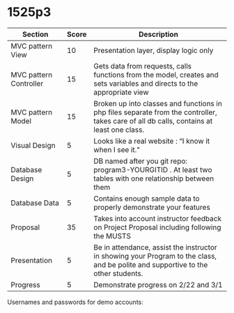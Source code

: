 # 1525p3

| Section                | Score | Description                                                                                                                       |
|------------------------|-------|-----------------------------------------------------------------------------------------------------------------------------------|
| MVC pattern View       | 10    | Presentation layer, display logic only                                                                                   |
| MVC pattern Controller | 15    | Gets data from requests, calls functions from the model, creates and sets variables and directs to the appropriate view                                    |
| MVC pattern Model      | 15    | Broken up into classes and functions in php files separate from the controller, takes care of all db calls, contains at least one class.                                      |
| Visual Design          | 5     | Looks like a real website : “I know it when I see it.”                                                                            |
| Database Design        | 5     | DB named after you git repo: program3-YOURGITID . At least two tables with one relationship between them                          |
| Database Data          | 5     | Contains enough sample data to properly demonstrate your features                                                                 |
| Proposal               | 35    | Takes into account instructor feedback on Project Proposal including following the MUSTS                                          |
| Presentation           | 5     | Be in attendance, assist the instructor in showing your Program to the class, and be polite and supportive to the other students. |
| Progress               | 5     | Demonstrate progress on 2/22 and 3/1                                                                                              |

Usernames and passwords for demo accounts:
